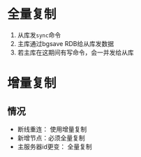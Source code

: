 # 全量复制
1. 从库发`sync`命令
2. 主库通过bgsave RDB给从库发数据
3. 若主库在这期间有写命令，会一并发给从库


# 增量复制
## 情况
- 断线重连： 使用增量复制
- 新增节点：必须全量复制
- 主服务器id更变： 全量复制